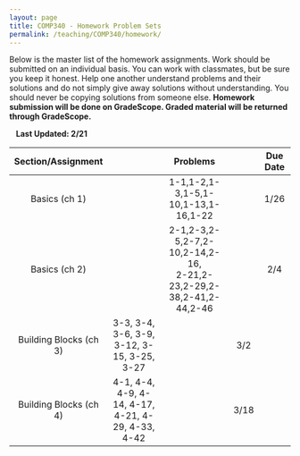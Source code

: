 ```yaml
---
layout: page
title: COMP340 - Homework Problem Sets
permalink: /teaching/COMP340/homework/
---
```


Below is the master list of the homework assignments. Work should be submitted
on an individual basis. You can work with classmates, but be sure you keep it honest. Help one another
understand problems and their solutions and do not simply give away solutions
without understanding. You should never be copying solutions from someone else. **Homework submission will be done on GradeScope. Graded material will be returned through GradeScope.**

&nbsp;&nbsp;&nbsp;**Last Updated: 2/21**

| Section/Assignment | | Problems | | Due Date |
|:----: | :----: | :----: | :----: | :----: |
| Basics (ch 1)| | 1-1,1-2,1-3,1-5,1-10,1-13,1-16,1-22  | |  1/26   |
| Basics (ch 2)| | 2-1,2-3,2-5,2-7,2-10,2-14,2-16,<br>2-21,2-23,2-29,2-38,2-41,2-44,2-46  | |  2/4 |
| Building Blocks (ch 3) | 3-3, 3-4, 3-6, 3-9, 3-12, 3-15, 3-25, 3-27 | | 3/2 |
| Building Blocks (ch 4) | 4-1, 4-4, 4-9, 4-14, 4-17, 4-21, 4-29, 4-33, 4-42  | | 3/18 |
